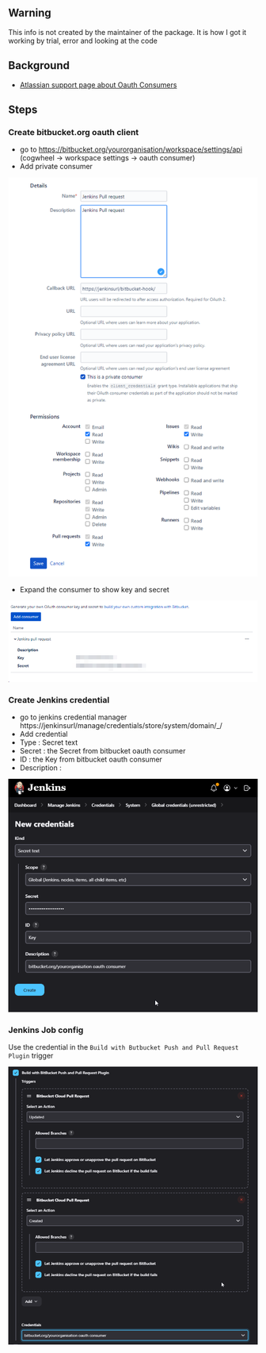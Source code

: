 
## Warning
This info is not created by the maintainer of the package. It is how I got it working by trial, error and looking at the code

## Background
* [Atlassian support page about Oauth Consumers](https://support.atlassian.com/bitbucket-cloud/docs/use-oauth-on-bitbucket-cloud/)

## Steps

### Create bitbucket.org oauth client

* go to https://bitbucket.org/yourorganisation/workspace/settings/api (cogwheel -> workspace settings -> oauth consumer)
* Add private consumer
  
![example consumer](./img/bitbucket_oauth2_client.png)
* Expand the consumer to show key and secret

![consumer key and secret](./img/bitbucket_oauth2_keyandsecret.png)

### Create Jenkins credential

* go to jenkins credential manager https://jenkinsurl/manage/credentials/store/system/domain/_/
* Add credential
* Type : Secret text
* Secret : the Secret from bitbucket oauth consumer
* ID : the Key from bitbucket oauth consumer
* Description : 

![jenkins credential](./img/jenkins_oauth_secret.png)

### Jenkins Job config

Use the credential in the `Build with Butbucket Push and Pull Request Plugin` trigger

![jenkins credential](./img/jenkins_job_trigger.png)

